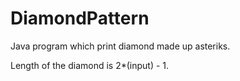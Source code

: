 # DiamondPattern
Java program which print diamond made up asteriks.

Length of the diamond is 2*(input) - 1.
